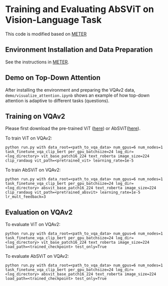 # Training and Evaluating AbSViT on Vision-Language Task

This code is modified based on [METER](https://github.com/zdou0830/METER)

## Environment Installation and Data Preparation

See the instructions in [METER](https://github.com/zdou0830/METER).

## Demo on Top-Down Attention

After installing the environment and preparing the VQAv2 data, `demo/visualize_attention.ipynb` shows an example of how top-down attention is adaptive to different tasks (questions).

## Training on VQAv2

Please first download the pre-trained ViT ([here](https://berkeley.box.com/shared/static/6fszey9291pvnkwdpt5ngrhh0rcu1iqu.pth)) or AbSViT([here](https://berkeley.box.com/shared/static/ejf7a2vnzg8pmwty0ih4temm2vgw14u5.pth)). 

To train ViT on VQAv2:

```
python run.py with data_root=<path_to_vqa_data> num_gpus=6 num_nodes=1 task_finetune_vqa_clip_bert per_gpu_batchsize=24 log_dir=<log_directory> vit_base_patch16_224 text_roberta image_size=224 clip_randaug vit_path=<pretrained_vit> learning_rate=1e-5
```

To train AbSViT on VQAv2:

```
python run.py with data_root=<path_to_vqa_data> num_gpus=6 num_nodes=1 task_finetune_vqa_clip_bert per_gpu_batchsize=24 log_dir=<log_directory> absvit_base_patch16_224 text_roberta image_size=224 clip_randaug vit_path=<pretrained_absvit> learning_rate=1e-5 lr_mult_feedback=3
```

## Evaluation on VQAv2

To evaluate ViT on VQAv2:

```
python run.py with data_root=<path_to_vqa_data> num_gpus=6 num_nodes=1 task_finetune_vqa_clip_bert per_gpu_batchsize=24 log_dir=<log_directory> vit_base_patch16_224 text_roberta image_size=224 load_path=<trained_checkpoint> test_only=True
```


To evaluate AbSViT on VQAv2:

```
python run.py with data_root=<path_to_vqa_data> num_gpus=6 num_nodes=1 task_finetune_vqa_clip_bert per_gpu_batchsize=24 log_dir=<log_directory> absvit_base_patch16_224 text_roberta image_size=224 load_path=<trained_checkpoint> test_only=True
```